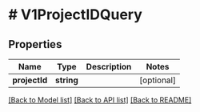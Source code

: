 # # V1ProjectIDQuery

## Properties

Name | Type | Description | Notes
------------ | ------------- | ------------- | -------------
**projectId** | **string** |  | [optional]

[[Back to Model list]](../../README.md#models) [[Back to API list]](../../README.md#endpoints) [[Back to README]](../../README.md)
